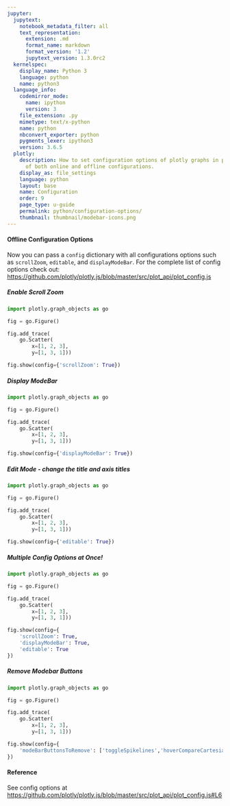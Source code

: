 ```yaml
---
jupyter:
  jupytext:
    notebook_metadata_filter: all
    text_representation:
      extension: .md
      format_name: markdown
      format_version: '1.2'
      jupytext_version: 1.3.0rc2
  kernelspec:
    display_name: Python 3
    language: python
    name: python3
  language_info:
    codemirror_mode:
      name: ipython
      version: 3
    file_extension: .py
    mimetype: text/x-python
    name: python
    nbconvert_exporter: python
    pygments_lexer: ipython3
    version: 3.6.5
  plotly:
    description: How to set configuration options of plotly graphs in python. Examples
      of both online and offline configurations.
    display_as: file_settings
    language: python
    layout: base
    name: Configuration
    order: 9
    page_type: u-guide
    permalink: python/configuration-options/
    thumbnail: thumbnail/modebar-icons.png
---
```


#### Offline Configuration Options
Now you can pass a `config` dictionary with all configurations options such as `scrollZoom`, `editable`, and `displayModeBar`. For the complete list of config options check out: https://github.com/plotly/plotly.js/blob/master/src/plot_api/plot_config.js

##### Enable Scroll Zoom

```python
import plotly.graph_objects as go

fig = go.Figure()

fig.add_trace(
    go.Scatter(
        x=[1, 2, 3],
        y=[1, 3, 1]))

fig.show(config={'scrollZoom': True})
```

##### Display ModeBar

```python
import plotly.graph_objects as go

fig = go.Figure()

fig.add_trace(
    go.Scatter(
        x=[1, 2, 3],
        y=[1, 3, 1]))

fig.show(config={'displayModeBar': True})
```

##### Edit Mode - change the title and axis titles

```python
import plotly.graph_objects as go

fig = go.Figure()

fig.add_trace(
    go.Scatter(
        x=[1, 2, 3],
        y=[1, 3, 1]))

fig.show(config={'editable': True})
```

##### Multiple Config Options at Once!

```python
import plotly.graph_objects as go

fig = go.Figure()

fig.add_trace(
    go.Scatter(
        x=[1, 2, 3],
        y=[1, 3, 1]))

fig.show(config={
    'scrollZoom': True,
    'displayModeBar': True,
    'editable': True
})
```

##### Remove Modebar Buttons

```python
import plotly.graph_objects as go

fig = go.Figure()

fig.add_trace(
    go.Scatter(
        x=[1, 2, 3],
        y=[1, 3, 1]))

fig.show(config={
    'modeBarButtonsToRemove': ['toggleSpikelines','hoverCompareCartesian']
})
```

#### Reference


See config options at https://github.com/plotly/plotly.js/blob/master/src/plot_api/plot_config.js#L6
